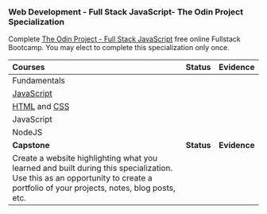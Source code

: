 ### Web Development - Full Stack JavaScript- The Odin Project Specialization

Complete [The Odin Project - Full Stack JavaScript](https://www.theodinproject.com/tracks/full-stack-javascript) free online Fullstack Bootcamp. You may elect to complete this specialization only once.

| Courses                                                                                                                                                                         |   Status   |   Evidence   |
| :------------------------------------------------------------------------------------------------------------------------------------------------------------------------------ | :--------: | :----------: |
| Fundamentals                                                                                                                                                             |            |              |
| [JavaScript](https://www.scaler.com/topics/javascript/)                                                                                                                                                                      |            |              |
| [HTML](https://www.scaler.com/topics/html/) and [CSS](https://www.scaler.com/topics/css/)                                                                                                                                                                    |            |              |
| JavaScript                                                                                                                                                                      |            |              |
| NodeJS                                                                                                                                                                          |            |              |
| **Capstone**                                                                                                                                                                    | **Status** | **Evidence** |
| Create a website highlighting what you learned and built during this specialization. Use this as an opportunity to create a portfolio of your projects, notes, blog posts, etc. |            |              |
